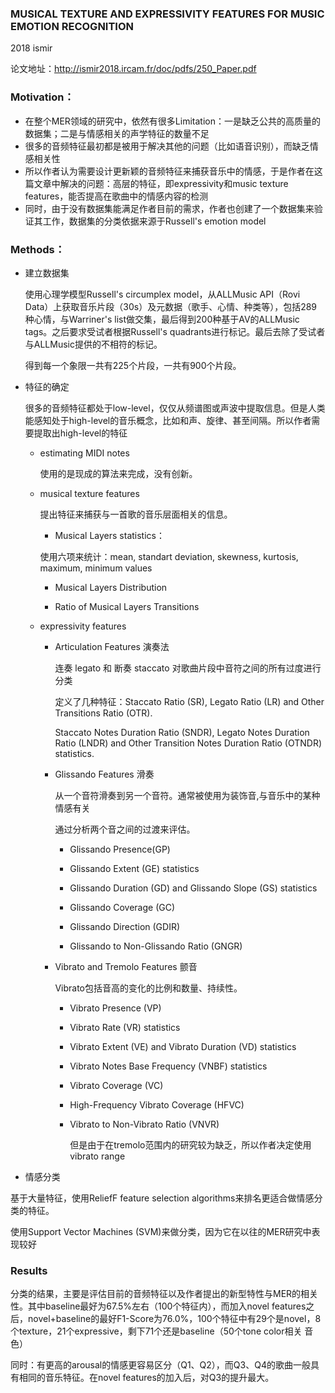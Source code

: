 ### MUSICAL TEXTURE AND EXPRESSIVITY FEATURES FOR MUSIC EMOTION RECOGNITION

2018 ismir

论文地址：http://ismir2018.ircam.fr/doc/pdfs/250_Paper.pdf

### Motivation：

- 在整个MER领域的研究中，依然有很多Limitation：一是缺乏公共的高质量的数据集；二是与情感相关的声学特征的数量不足
- 很多的音频特征最初都是被用于解决其他的问题（比如语音识别），而缺乏情感相关性
- 所以作者认为需要设计更新颖的音频特征来捕获音乐中的情感，于是作者在这篇文章中解决的问题：高层的特征，即expressivity和music texture features，能否提高在歌曲中的情感内容的检测
- 同时，由于没有数据集能满足作者目前的需求，作者也创建了一个数据集来验证其工作，数据集的分类依据来源于Russell's emotion model



### Methods：

- 建立数据集

  使用心理学模型Russell's circumplex model，从ALLMusic API（Rovi Data）上获取音乐片段（30s）及元数据（歌手、心情、种类等），包括289种心情，与Warriner's list做交集，最后得到200种基于AV的ALLMusic tags。之后要求受试者根据Russell's quadrants进行标记。最后去除了受试者与ALLMusic提供的不相符的标记。

  得到每一个象限一共有225个片段，一共有900个片段。

- 特征的确定

  很多的音频特征都处于low-level，仅仅从频谱图或声波中提取信息。但是人类能感知处于high-level的音乐概念，比如和声、旋律、甚至间隔。所以作者需要提取出high-level的特征

  - estimating MIDI notes

    使用的是现成的算法来完成，没有创新。

  - musical texture features

    提出特征来捕获与一首歌的音乐层面相关的信息。

    - Musical Layers statistics：

    使用六项来统计：mean, standart deviation, skewness, kurtosis, maximum, minimum values

    - Musical Layers Distribution

    - Ratio of Musical Layers Transitions

  - expressivity features

    - Articulation Features 演奏法

      连奏 legato 和 断奏 staccato 对歌曲片段中音符之间的所有过度进行分类

      定义了几种特征：Staccato Ratio (SR), Legato Ratio (LR) and Other Transitions Ratio (OTR). 

      Staccato Notes Duration Ratio (SNDR), Legato Notes Duration Ratio (LNDR) and Other Transition Notes Duration Ratio (OTNDR) statistics. 

    - Glissando Features 滑奏

      从一个音符滑奏到另一个音符。通常被使用为装饰音,与音乐中的某种情感有关

      通过分析两个音之间的过渡来评估。

      - Glissando Presence(GP) 

      - Glissando Extent (GE) statistics 

      - Glissando Duration (GD) and Glissando Slope (GS) statistics

      - Glissando Coverage (GC)

      - Glissando Direction (GDIR)

      - Glissando to Non-Glissando Ratio (GNGR)

    - Vibrato and Tremolo Features 颤音 

      Vibrato包括音高的变化的比例和数量、持续性。

      - Vibrato Presence (VP)

      - Vibrato Rate (VR) statistics

      - Vibrato Extent (VE) and Vibrato Duration (VD) statistics

      - Vibrato Notes Base Frequency (VNBF) statistics

      - Vibrato Coverage (VC)

      - High-Frequency Vibrato Coverage (HFVC)

      - Vibrato to Non-Vibrato Ratio (VNVR)

        但是由于在tremolo范围内的研究较为缺乏，所以作者决定使用vibrato range

- 情感分类

基于大量特征，使用ReliefF feature selection algorithms来排名更适合做情感分类的特征。

使用Support Vector Machines (SVM)来做分类，因为它在以往的MER研究中表现较好



### Results

分类的结果，主要是评估目前的音频特征以及作者提出的新型特性与MER的相关性。其中baseline最好为67.5%左右（100个特征内），而加入novel features之后，novel+baseline的最好F1-Score为76.0%，100个特征中有29个是novel，8个texture，21个expressive，剩下71个还是baseline（50个tone color相关 音色）

同时：有更高的arousal的情感更容易区分（Q1、Q2），而Q3、Q4的歌曲一般具有相同的音乐特征。在novel features的加入后，对Q3的提升最大。
